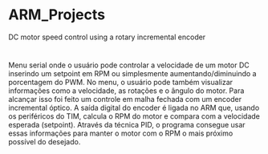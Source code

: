 # ARM_Projects
DC motor speed control using a rotary incremental encoder
#
Menu serial onde o usuário pode controlar a velocidade de um motor DC inserindo um setpoint em RPM ou simplesmente aumentando/diminuindo a porcentagem do PWM. No menu, o usuário pode também visualizar informações como a velocidade, as rotações e o ângulo do motor.  Para alcançar isso foi feito um controle em malha fechada com um encoder incremental óptico. A saída digital do encoder é ligada no ARM que, usando os periféricos do TIM, calcula o RPM do motor e compara com a velocidade esperada (setpoint). Através da técnica PID, o programa consegue usar essas informações para manter o motor com o RPM o mais próximo possível do desejado.
